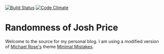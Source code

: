 [![Build Status](https://travis-ci.org/jprice/jprice.github.io.svg?branch=master)](https://travis-ci.org/jprice/jprice.github.io) [![Code Climate](https://codeclimate.com/github/jprice/jprice.github.io/badges/gpa.svg)](https://codeclimate.com/github/jprice/jprice.github.io) 
# Randomness of Josh Price

Welcome to the source for my personal blog. I am using a modified version of [Michael Rose&#39;s](http://mademistakes.com/) theme [Minimal Mistakes](http://mmistakes.github.io/minimal-mistakes).
